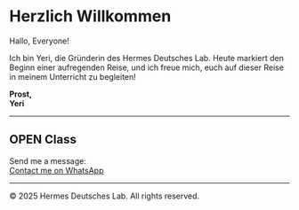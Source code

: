# Herzlich Willkommen

Hallo, Everyone!

Ich bin Yeri, die Gründerin des Hermes Deutsches Lab. Heute markiert den Beginn einer aufregenden Reise, und ich freue mich, euch auf dieser Reise in meinem Unterricht zu begleiten!

**Prost,**  
**Yeri**

---

## OPEN Class

Send me a message:  
[Contact me on WhatsApp](https://wa.me/6285791739369)

---

&copy; 2025 Hermes Deutsches Lab. All rights reserved.
